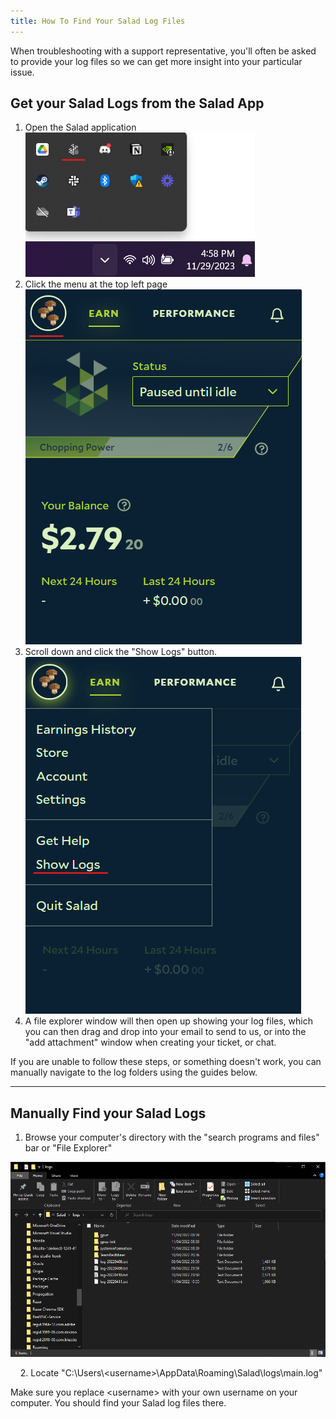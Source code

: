 ```yaml
---
title: How To Find Your Salad Log Files
---
```


When troubleshooting with a support representative, you'll often be asked to provide your log files so we can get more
insight into your particular issue.

## Get your Salad Logs from the Salad App

1. Open the Salad
   application![open](../../../../content/images/guides/using-the-salad-app/where-to-find-your-salad-logs-1.png)
2. Click the menu at the top left
   page![menu](../../../../content/images/guides/using-the-salad-app/where-to-find-your-salad-logs-2.png)
3. Scroll down and click the "Show Logs"
   button.![show logs](../../../../content/images/guides/using-the-salad-app/where-to-find-your-salad-logs-3.png)
4. A file explorer window will then open up showing your log files, which you can then drag and drop into your email to
   send to us, or into the "add attachment" window when creating your ticket, or chat.

If you are unable to follow these steps, or something doesn't work, you can manually navigate to the log folders using
the guides below.

---

## Manually Find your Salad Logs

1. Browse your computer's directory with the "search programs and files" bar or "File Explorer"

![screenshot](../../../../content/images/guides/using-the-salad-app/where-to-find-your-salad-logs-4.png)

    2. Locate "C:\\Users\\&lt;username&gt;\\AppData\\Roaming\\Salad\\logs\\main.log"

Make sure you replace &lt;username&gt; with your own username on your computer. You should find your Salad log files
there.
